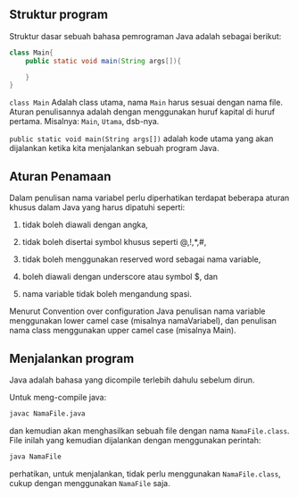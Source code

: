 ## Struktur program

Struktur dasar sebuah bahasa pemrograman Java adalah sebagai berikut:

```java
class Main{
    public static void main(String args[]){

    }
}
```

`class Main` Adalah class utama, nama `Main` harus sesuai dengan nama file. Aturan penulisannya
adalah dengan menggunakan huruf kapital di huruf pertama. Misalnya: `Main`, `Utama`,
dsb-nya.

`public static void main(String args[])` adalah kode utama yang akan dijalankan ketika kita menjalankan sebuah program Java.

## Aturan Penamaan

Dalam penulisan nama variabel perlu diperhatikan terdapat beberapa aturan khusus dalam Java yang harus dipatuhi seperti:

1. tidak boleh diawali dengan angka,

2. tidak boleh disertai symbol khusus seperti @,!,*,#,

3. tidak boleh menggunakan reserved word sebagai nama variable,

4. boleh diawali dengan underscore atau symbol $, dan

5. nama variable tidak boleh mengandung spasi.

Menurut Convention over configuration Java penulisan nama variable menggunakan lower camel case (misalnya namaVariabel), dan penulisan nama class menggunakan upper camel case (misalnya Main).

## Menjalankan program

Java adalah bahasa yang dicompile terlebih dahulu sebelum dirun.

Untuk meng-compile java:

```bash
javac NamaFile.java
```

dan kemudian akan menghasilkan sebuah file dengan nama `NamaFile.class`.
File inilah yang kemudian dijalankan dengan menggunakan perintah:

```bash
java NamaFile
```
perhatikan, untuk menjalankan, tidak perlu menggunakan `NamaFile.class`, cukup dengan
menggunakan `NamaFile` saja.